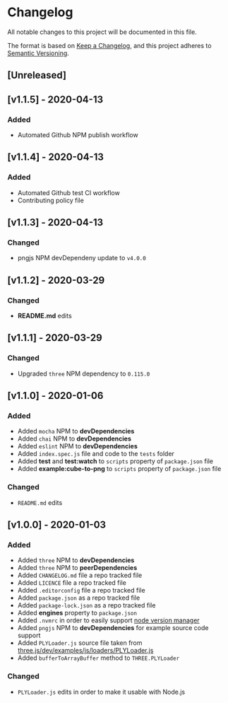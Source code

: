 # Changelog
All notable changes to this project will be documented in this file.

The format is based on [Keep a Changelog](https://keepachangelog.com/en/1.0.0/),
and this project adheres to [Semantic Versioning](https://semver.org/spec/v2.0.0.html).

## [Unreleased]


## [v1.1.5] - 2020-04-13
### Added
- Automated Github NPM publish workflow


## [v1.1.4] - 2020-04-13
### Added
- Automated Github test CI workflow
- Contributing policy file


## [v1.1.3] - 2020-04-13
### Changed
- pngjs NPM devDependeny update to `v4.0.0`


## [v1.1.2] - 2020-03-29
### Changed
- **README.md** edits


## [v1.1.1] - 2020-03-29
### Changed
- Upgraded `three` NPM dependency to `0.115.0`


## [v1.1.0] - 2020-01-06
### Added
- Added `mocha` NPM to **devDependencies**
- Added `chai` NPM to **devDependencies**
- Added `eslint` NPM to **devDependencies**
- Added `index.spec.js` file and code to the `tests` folder
- Added **test** and **test:watch** to `scripts` property of `package.json` file
- Added **example:cube-to-png** to `scripts` property of `package.json` file

### Changed
- `README.md` edits

## [v1.0.0] - 2020-01-03
### Added
- Added `three` NPM to **devDependencies**
- Added `three` NPM to **peerDependencies**
- Added `CHANGELOG.md` file a repo tracked file
- Added `LICENCE` file a repo tracked file
- Added `.editorconfig` file a repo tracked file
- Added `package.json` as a repo tracked file
- Added `package-lock.json` as a repo tracked file
- Added **engines** property to `package.json`
- Added `.nvmrc` in order to easily support [node version manager][nvm]
- Added `pngjs` NPM to **devDependencies** for example source code support
- Added `PLYLoader.js` source file taken from [three.js/dev/examples/js/loaders/PLYLoader.js][plyloader-source-url]
- Added `bufferToArrayBuffer` method to `THREE.PLYLoader`


### Changed
- `PLYLoader.js` edits in order to make it usable with Node.js

[nvm]: https://github.com/nvm-sh/nvm
[plyloader-source-url]: https://raw.githubusercontent.com/mrdoob/three.js/dev/examples/js/loaders/PLYLoader.js